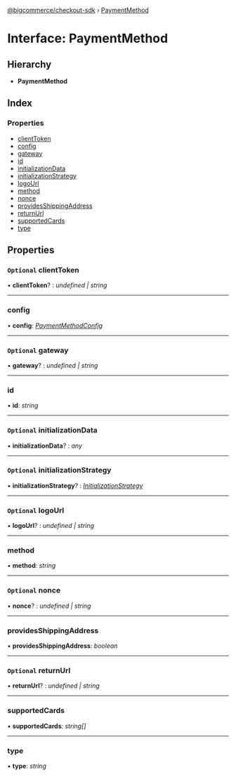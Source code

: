 [@bigcommerce/checkout-sdk](../README.md) › [PaymentMethod](paymentmethod.md)

# Interface: PaymentMethod

## Hierarchy

* **PaymentMethod**

## Index

### Properties

* [clientToken](paymentmethod.md#optional-clienttoken)
* [config](paymentmethod.md#config)
* [gateway](paymentmethod.md#optional-gateway)
* [id](paymentmethod.md#id)
* [initializationData](paymentmethod.md#optional-initializationdata)
* [initializationStrategy](paymentmethod.md#optional-initializationstrategy)
* [logoUrl](paymentmethod.md#optional-logourl)
* [method](paymentmethod.md#method)
* [nonce](paymentmethod.md#optional-nonce)
* [providesShippingAddress](paymentmethod.md#providesshippingaddress)
* [returnUrl](paymentmethod.md#optional-returnurl)
* [supportedCards](paymentmethod.md#supportedcards)
* [type](paymentmethod.md#type)

## Properties

### `Optional` clientToken

• **clientToken**? : *undefined | string*

___

###  config

• **config**: *[PaymentMethodConfig](paymentmethodconfig.md)*

___

### `Optional` gateway

• **gateway**? : *undefined | string*

___

###  id

• **id**: *string*

___

### `Optional` initializationData

• **initializationData**? : *any*

___

### `Optional` initializationStrategy

• **initializationStrategy**? : *[InitializationStrategy](initializationstrategy.md)*

___

### `Optional` logoUrl

• **logoUrl**? : *undefined | string*

___

###  method

• **method**: *string*

___

### `Optional` nonce

• **nonce**? : *undefined | string*

___

###  providesShippingAddress

• **providesShippingAddress**: *boolean*

___

### `Optional` returnUrl

• **returnUrl**? : *undefined | string*

___

###  supportedCards

• **supportedCards**: *string[]*

___

###  type

• **type**: *string*
